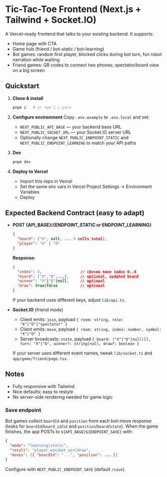 # Tic-Tac-Toe Frontend (Next.js + Tailwind + Socket.IO)

A Vercel-ready frontend that talks to your existing backend. It supports:
- Home page with CTA
- Game hub (friend / bot-static / bot-learning)
- Bot games: random first player, blocked clicks during bot turn, fun robot narration while waiting
- Friend games: QR codes to connect two phones; spectator/board view on a big screen

## Quickstart

1. **Clone & install**
   ```bash
   pnpm i   # or npm i / yarn
   ```

2. **Configure environment**
   Copy `.env.example` to `.env.local` and set:
   - `NEXT_PUBLIC_API_BASE` — your backend base URL
   - `NEXT_PUBLIC_SOCKET_URL` — your Socket.IO server URL
   - Optionally change `NEXT_PUBLIC_ENDPOINT_STATIC` and `NEXT_PUBLIC_ENDPOINT_LEARNING` to match your API paths

3. **Dev**
   ```bash
   pnpm dev
   ```

4. **Deploy to Vercel**
   - Import this repo in Vercel
   - Set the same env vars in Vercel Project Settings → Environment Variables
   - Deploy

## Expected Backend Contract (easy to adapt)
- **POST {API_BASE}/{ENDPOINT_STATIC or ENDPOINT_LEARNING}**
  ```json
  {
    "board": ["X", null, ... 9 cells total],
    "player": "X" | "O"
  }
  ```
  **Response:**
  ```json
  {
    "index": 4,                 // chosen move index 0..8
    "board": ["X","O",...],     // optional, updated board
    "winner": "X"|"O"|null,     // optional
    "draw": true|false          // optional
  }
  ```
  If your backend uses different keys, adjust `lib/api.ts`.

- **Socket.IO** (friend mode)
  - Client emits: `join`, payload `{ room: string, role: "X"|"O"|"spectator" }`
  - Client emits: `move`, payload `{ room: string, index: number, symbol: "X"|"O" }`
  - Server broadcasts: `state`, payload `{ board: ("X"|"O"|null)[], turn: "X"|"O", winner?: string|null, draw?: boolean }`

  If your server uses different event names, tweak `lib/socket.ts` and `app/game/friend/page.tsx`.

## Notes
- Fully responsive with Tailwind
- Nice defaults; easy to restyle
- No server-side rendering needed for game logic


### Save endpoint
Bot games collect `boardId` and `position` from each bot-move response (looks for `boardId`/`board_id`/`id` and `position`/`board`/`state`). 
When the game finishes, the app POSTs to `${API_BASE}${ENDPOINT_SAVE}` with:
```json
{
  "mode": "learning|static",
  "result": "player_win|bot_win|draw",
  "moves": [{ "boardId": "...", "position": ... }]
}
```
Configure with `NEXT_PUBLIC_ENDPOINT_SAVE` (default `/save`).

